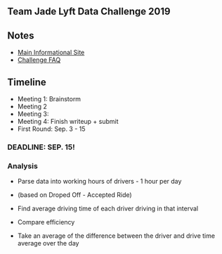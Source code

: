 ## Team Jade Lyft Data Challenge 2019

## Notes
- [Main Informational Site](https://lyftdatachallenge.splashthat.com)
- [Challenge FAQ](https://docs.google.com/document/d/1lrCr1d9DPKukdpsLshmDiVGuzgRkpAi9vmHevZGNchk/edit#)

## Timeline
- Meeting 1: Brainstorm
- Meeting 2 
- Meeting 3:
- Meeting 4: Finish writeup + submit
- First Round: Sep. 3 - 15

### DEADLINE: SEP. 15!

### Analysis
 - Parse data into working hours of drivers - 1 hour per day
 - (based on Droped Off - Accepted Ride)
 - Find average driving time of each driver driving in that interval
 - Compare efficiency

 - Take an average of the difference between the driver and drive time average over the day
